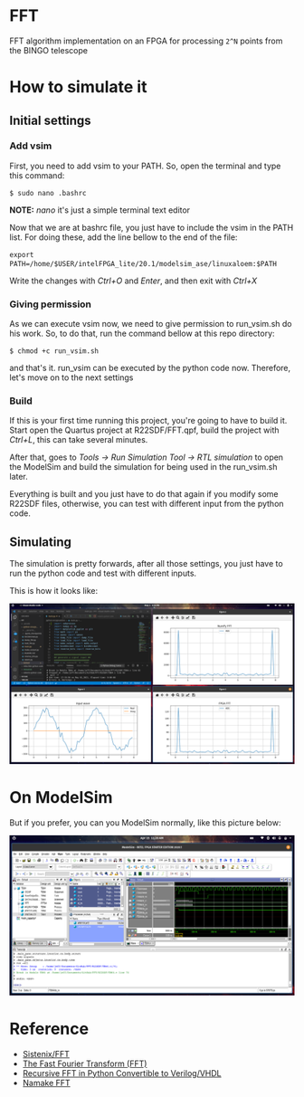 # FFT

FFT algorithm implementation on an FPGA for processing  `2^N`  points from the BINGO telescope

# How to simulate it

## Initial settings

### Add vsim

First, you need to add vsim to your PATH. So, open the terminal and type this command:

    $ sudo nano .bashrc

**NOTE:** *nano* it's just a simple terminal text editor

Now that we are at bashrc file, you just have to include the vsim in the PATH list. For doing these, add the line bellow to the end of the file:

    export PATH=/home/$USER/intelFPGA_lite/20.1/modelsim_ase/linuxaloem:$PATH

Write the changes with *Ctrl+O* and *Enter*, and then exit with *Ctrl+X*

### Giving permission

As we can execute vsim now, we need to give permission to run_vsim.sh do his work. So, to do that, run the command bellow at this repo directory:

    $ chmod +c run_vsim.sh

and that's it. run_vsim can be executed by the python code now. Therefore, let's move on to the next settings

### Build

If this is your first time running this project, you're going to have to build it. Start open the Quartus project at R22SDF/FFT.qpf, build the project with *Ctrl+L*, this can take several minutes. 

After that, goes to *Tools -> Run Simulation Tool -> RTL simulation* to open the ModelSim and build the simulation for being used in the run_vsim.sh later.

Everything is built and you just have to do that again if you modify some R22SDF files, otherwise, you can test with different input from the python code.

## Simulating

The simulation is pretty forwards, after all those settings, you just have to run the python code and test with different inputs. 

This is how it looks like:

![FFT result](resources/FFT_result.png)

# On ModelSim

But if you prefer, you can you ModelSim normally, like this picture below:

![ModelSim](resources/ModelSim.png)

# Reference

* [Sistenix/FFT](https://sistenix.com/fft.html)
* [The Fast Fourier Transform (FFT)](https://www.youtube.com/watch?v=h7apO7q16V0)
* [Recursive FFT in Python Convertible to Verilog/VHDL](https://www.dsprelated.com/showcode/16.php)
* [Namake FFT](https://github.com/nanamake/r22sdf)
